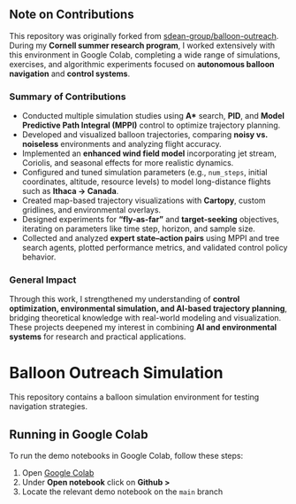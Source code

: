 ## Note on Contributions

This repository was originally forked from [sdean-group/balloon-outreach](https://github.com/sdean-group/balloon-outreach).  
During my **Cornell summer research program**, I worked extensively with this environment in Google Colab, completing a wide range of simulations, exercises, and algorithmic experiments focused on **autonomous balloon navigation** and **control systems**.

### Summary of Contributions
- Conducted multiple simulation studies using **A\*** search, **PID**, and **Model Predictive Path Integral (MPPI)** control to optimize trajectory planning.  
- Developed and visualized balloon trajectories, comparing **noisy vs. noiseless** environments and analyzing flight accuracy.  
- Implemented an **enhanced wind field model** incorporating jet stream, Coriolis, and seasonal effects for more realistic dynamics.  
- Configured and tuned simulation parameters (e.g., `num_steps`, initial coordinates, altitude, resource levels) to model long-distance flights such as **Ithaca → Canada**.  
- Created map-based trajectory visualizations with **Cartopy**, custom gridlines, and environmental overlays.  
- Designed experiments for **“fly-as-far”** and **target-seeking** objectives, iterating on parameters like time step, horizon, and sample size.  
- Collected and analyzed **expert state–action pairs** using MPPI and tree search agents, plotted performance metrics, and validated control policy behavior.

### General Impact
Through this work, I strengthened my understanding of **control optimization, environmental simulation, and AI-based trajectory planning**, bridging theoretical knowledge with real-world modeling and visualization. These projects deepened my interest in combining **AI and environmental systems** for research and practical applications.


# Balloon Outreach Simulation

This repository contains a balloon simulation environment for testing navigation strategies.

## Running in Google Colab

To run the demo notebooks in Google Colab, follow these steps:

1. Open [Google Colab](https://colab.research.google.com)
2. Under **Open notebook** click on **Github >**
3. Locate the relevant demo notebook on the `main` branch
